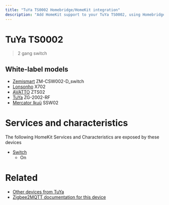 ```yaml
---
title: "TuYa TS0002 Homebridge/HomeKit integration"
description: "Add HomeKit support to your TuYa TS0002, using Homebridge, Zigbee2MQTT and homebridge-z2m."
---
```

<!---
This file has been GENERATED using src/docgen/docgen.ts
DO NOT EDIT THIS FILE MANUALLY!
-->
# TuYa TS0002
> 2 gang switch


## White-label models
* [Zemismart](../index.md#zemismart) ZM-CSW002-D_switch
* [Lonsonho](../index.md#lonsonho) X702
* [AVATTO](../index.md#avatto) ZTS02
* [TuYa](../index.md#tuya) ZG-2002-RF
* [Mercator Ikuü](../index.md#mercator_ikuu) SSW02

# Services and characteristics
The following HomeKit Services and Characteristics are exposed by
these devices

* [Switch](../../switch.md)
  * On


# Related
* [Other devices from TuYa](../index.md#tuya)
* [Zigbee2MQTT documentation for this device](https://www.zigbee2mqtt.io/devices/TS0002.html)